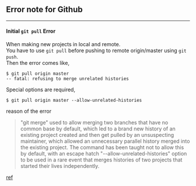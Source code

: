 ## Error note for Github
- - -
#### Initial `git pull` Error
When making new projects in local and remote. <br>
You have to use `git pull` before pushing to remote origin/master using `git push`.<br>
Then the error comes like,

```
$ git pull origin master
-- fatal: refusing to merge unrelated histories
```

Special options are required,
```
$ git pull origin master --allow-unrelated-histories
```

reason of the error

>"git merge" used to allow merging two branches that have no common base by default, which led to a brand new history of an existing project created and then get pulled by an unsuspecting maintainer, which allowed an unnecessary parallel history merged into the existing project. The command has been taught not to allow this by default, with an escape hatch "--allow-unrelated-histories" option to be used in a rare event that merges histories of two projects that started their lives independently.

[ref](http://cpdev.tistory.com/51)

#####
